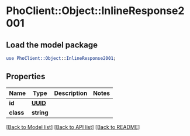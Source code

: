 # PhoClient::Object::InlineResponse2001

## Load the model package
```perl
use PhoClient::Object::InlineResponse2001;
```

## Properties
Name | Type | Description | Notes
------------ | ------------- | ------------- | -------------
**id** | [**UUID**](UUID.md) |  | 
**class** | **string** |  | 

[[Back to Model list]](../README.md#documentation-for-models) [[Back to API list]](../README.md#documentation-for-api-endpoints) [[Back to README]](../README.md)


